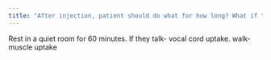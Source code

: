 ```yaml
---
title: "After injection, patient should do what for how long? What if they dont?"
---
```

Rest in a quiet room for 60 minutes. If they talk- vocal cord uptake. walk- muscle uptake

